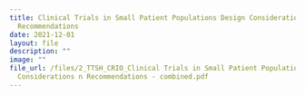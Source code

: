 ```yaml
---
title: Clinical Trials in Small Patient Populations Design Considerations n
  Recommendations
date: 2021-12-01
layout: file
description: ""
image: ""
file_url: /files/2_TTSH_CRIO_Clinical Trials in Small Patient Populations Design
  Considerations n Recommendations - combined.pdf
---
```

